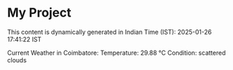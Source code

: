 # My Project

This content is dynamically generated in Indian Time (IST): 2025-01-26 17:41:22 IST


Current Weather in Coimbatore:
Temperature: 29.88 °C
Condition: scattered clouds
